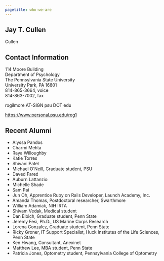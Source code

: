```yaml
---
pagetitle: who-we-are
---
```


## Jay T. Cullen

Cullen

## Contact Information

<p>114 Moore Building<br/>
Department of Psychology<br/>
The Pennsylvania State University<br/>
University Park, PA 16801<br/>
814-865-3664, voice <br/>
814-863-7002, fax<br/>

rogilmore AT-SIGN psu DOT edu<br/>

<a href="https://www.personal.psu.edu/rog1">https://www.personal.psu.edu/rog1</a></br>



## Recent Alumni

- Alyssa Pandos
- Charmi Mehta
- Raya Willoughby
- Katie Torres
- Shivani Patel
- Michael O'Neill, Graduate student, PSU
- Daved Fared
- Auburn Lattanzio
- Michelle Shade
- Sam Pai
- Jun Oh, Apprentice Ruby on Rails Developer, Launch Academy, Inc.
- Amanda Thomas, Postdoctoral researcher, Swarthmore
- William Adamiak, NIH IRTA
- Shivam Vedak, Medical student
- Dan Elbich, Graduate student, Penn State
- Jeremy Fesi, Ph.D., US Marine Corps Research
- Lorena Gonzalez, Graduate student, Penn State
- Ricky Groner, IT Support Specialist, Huck Institutes of the Life Sciences, Penn State
- Ken Hwang, Consultant, Anexinet
- Matthew Lee, MBA student, Penn State
- Patricia Jones, Optometry student, Pennsylvania College of Optometry
